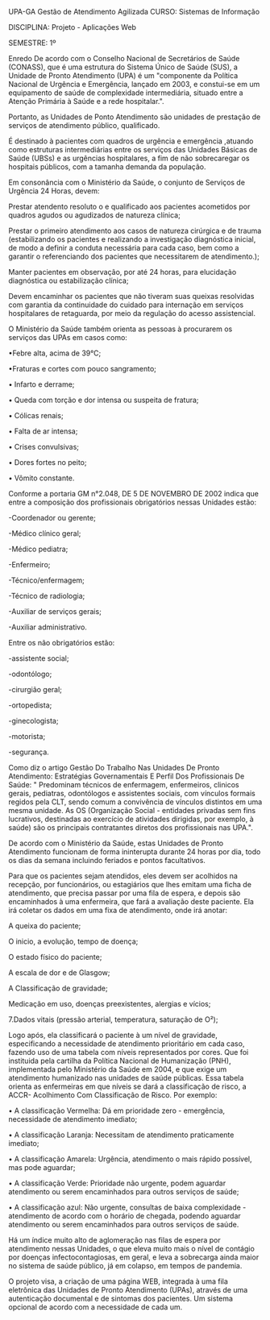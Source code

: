 UPA-GA Gestão de Atendimento Agilizada
CURSO: Sistemas de Informação

DISCIPLINA: Projeto - Aplicações Web

SEMESTRE: 1º

Enredo
De acordo com o Conselho Nacional de Secretários de Saúde (CONASS), que é uma estrutura do Sistema Único de Saúde (SUS), a Unidade de Pronto Atendimento (UPA) é um "componente da Política Nacional de Urgência e Emergência, lançado em 2003, e constui-se em um equipamento de saúde de complexidade intermediária, situado entre a Atenção Primária à Saúde e a rede hospitalar.".

Portanto, as Unidades de Ponto Atendimento são unidades de prestação de serviços de atendimento público, qualificado.

É destinado à pacientes com quadros de urgência e emergência ,atuando como estruturas intermediárias entre os serviços das Unidades Básicas de Saúde (UBSs) e as urgências hospitalares, a fim de não sobrecaregar os hospitais públicos, com a tamanha demanda da população.

Em consonância com o Ministério da Saúde, o conjunto de Serviços de Urgência 24 Horas, devem:

Prestar atendento resoluto o e qualificado aos pacientes acometidos por quadros agudos ou agudizados de natureza clínica;

Prestar o primeiro atendimento aos casos de natureza cirúrgica e de trauma (estabilizando os pacientes e realizando a investigação diagnóstica inicial, de modo a definir a conduta necessária para cada caso, bem como a garantir o referenciando dos pacientes que necessitarem de atendimento.);

Manter pacientes em observação, por até 24 horas, para elucidação diagnóstica ou estabilização clínica;

Devem encaminhar os pacientes que não tiveram suas queixas resolvidas com garantia da continuidade do cuidado para internação em serviços hospitalares de retaguarda, por meio da regulação do acesso assistencial.

O Ministério da Saúde também orienta as pessoas à procurarem os serviços das UPAs em casos como:

•Febre alta, acima de 39°C;

•Fraturas e cortes com pouco sangramento;

• Infarto e derrame;

• Queda com torção e dor intensa ou suspeita de fratura;

• Cólicas renais;

• Falta de ar intensa;

• Crises convulsivas;

• Dores fortes no peito;

• Vômito constante.

Conforme a portaria GM n°2.048, DE 5 DE NOVEMBRO DE 2002 indica que entre a composição dos profissionais obrigatórios nessas Unidades estão:

-Coordenador ou gerente;

-Médico clínico geral;

-Médico pediatra;

-Enfermeiro;

-Técnico/enfermagem;

-Técnico de radiologia;

-Auxiliar de serviços gerais;

-Auxiliar administrativo.

Entre os não obrigatórios estão:

-assistente social;

-odontólogo;

-cirurgião geral;

-ortopedista;

-ginecologista;

-motorista;

-segurança.

Como diz o artigo Gestão Do Trabalho Nas Unidades De Pronto Atendimento: Estratégias Governamentais E Perfil Dos Profissionais De Saúde: " Predominam técnicos de enfermagem, enfermeiros, clinicos gerais, pediatras, odontólogos e assistentes sociais, com vínculos formais regidos pela CLT, sendo comum a convivência de vínculos distintos em uma mesma unidade. As OS (Organização Social - entidades privadas sem fins lucrativos, destinadas ao exercício de atividades dirigidas, por exemplo, à saúde) são os principais contratantes diretos dos profissionais nas UPA.".

De acordo com o Ministério da Saúde, estas Unidades de Pronto Atendimento funcionam de forma ininterupta durante 24 horas por dia, todo os dias da semana incluindo feriados e pontos facultativos.

Para que os pacientes sejam atendidos, eles devem ser acolhidos na recepção, por funcionários, ou estagiários que lhes emitam uma ficha de atendimento, que precisa passar por uma fila de espera, e depois são encaminhados à uma enfermeira, que fará a avaliação deste paciente. Ela irá coletar os dados em uma fixa de atendimento, onde irá anotar:

A queixa do paciente;

O inicio, a evolução, tempo de doença;

O estado físico do paciente;

A escala de dor e de Glasgow;

A Classificação de gravidade;

Medicação em uso, doenças preexistentes, alergias e vícios;

7.Dados vitais (pressão arterial, temperatura, saturação de O²);

Logo após, ela classificará o paciente à um nível de gravidade, especificando a necessidade de atendimento prioritário em cada caso, fazendo uso de uma tabela com níveis representados por cores. Que foi instituida pela cartilha da Política Nacional de Humanização (PNH), implementada pelo Ministério da Saúde em 2004, e que exige um atendimento humanizado nas unidades de saúde públicas. Essa tabela orienta as enfermeiras em que níveis se dará a classificação de risco, a ACCR- Acolhimento Com Classificação de Risco. Por exemplo:

• A classificação Vermelha: Dá em prioridade zero - emergência, necessidade de atendimento imediato;

• A classificação Laranja: Necessitam de atendimento praticamente imediato;

• A classificação Amarela: Urgência, atendimento o mais rápido possível, mas pode aguardar;

• A classificação Verde: Prioridade não urgente, podem aguardar atendimento ou serem encaminhados para outros serviços de saúde;

• A classificação azul: Não urgente, consultas de baixa complexidade - atendimento de acordo com o horário de chegada, podendo aguardar atendimento ou serem encaminhados para outros serviços de saúde.

Há um índice muito alto de aglomeração nas filas de espera por atendimento nessas Unidades, o que eleva muito mais o nível de contágio por doenças infectocontagiosas, em geral, e leva a sobrecarga ainda maior no sistema de saúde público, já em colapso, em tempos de pandemia.

O projeto visa, a criação de uma página WEB, integrada à uma fila eletrônica das Unidades de Pronto Atendimento (UPAs), através de uma autenticação documental e de sintomas dos pacientes. Um sistema opcional de acordo com a necessidade de cada um.